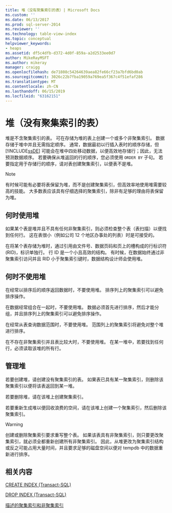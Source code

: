 ```yaml
---
title: 堆（没有聚集索引的表）| Microsoft Docs
ms.custom: ''
ms.date: 06/13/2017
ms.prod: sql-server-2014
ms.reviewer: ''
ms.technology: table-view-index
ms.topic: conceptual
helpviewer_keywords:
- heaps
ms.assetid: df5c4dfb-d372-4d0f-859a-a2d2533ee0d7
author: MikeRayMSFT
ms.author: mikeray
manager: craigg
ms.openlocfilehash: de71808c54264639aea82fe66cf23a7bfd6bd0ab
ms.sourcegitcommit: 3026c22b7fba19059a769ea5f367c4f51efaf286
ms.translationtype: MT
ms.contentlocale: zh-CN
ms.lasthandoff: 06/15/2019
ms.locfileid: "63162151"
---
```

# <a name="heaps-tables-without-clustered-indexes"></a>堆（没有聚集索引的表）
  堆是不含聚集索引的表。 可在存储为堆的表上创建一个或多个非聚集索引。 数据存储于堆中并且无需指定顺序。 通常，数据最初以行插入表时的顺序存储，但 [!INCLUDE[ssDE](../../includes/ssde-md.md)] 可能会在堆中四处移动数据，以便高效地存储行；因此，无法预测数据顺序。 若要确保从堆返回的行的顺序，您必须使用 `ORDER BY` 子句。 若要指定用于存储行的顺序，请对表创建聚集索引，以便表不是堆。  
  
> [!NOTE]  
>  有时候可能有必要将表保留为堆，而不是创建聚集索引，但高效率地使用堆需要较高的技能。 大多数表应该具有仔细选择的聚集索引，除非有足够的理由将表保留为堆。  
  
## <a name="when-to-use-a-heap"></a>何时使用堆  
 如果某个表是堆并且不具有任何非聚集索引，则必须检查整个表（表扫描）以便找到任何行。 这在表很小（例如公司 12 个地区办事处的列表）时是可接受的。  
  
 在将某个表存储为堆时，通过引用由文件号、数据页码和页上的槽构成的行标识符 (RID)，标识单独行。 行 ID 是一个小且高效的结构。 有时候，在数据始终通过非聚集索引访问并且 RID 小于聚集索引键时，数据结构设计师会使用堆。  
  
## <a name="when-not-to-use-a-heap"></a>何时不使用堆  
 在经常以排序后的顺序返回数据时，不要使用堆。 排序列上的聚集索引可以避免排序操作。  
  
 在数据经常组合在一起时，不要使用堆。 数据必须首先进行排序，然后才能分组，并且排序列上的聚集索引可以避免排序操作。  
  
 在经常从表查询数据范围时，不要使用堆。  范围列上的聚集索引将避免对整个堆进行排序。  
  
 在不存在非聚集索引并且表比较大时，不要使用堆。 在某一堆中，若要找到任何行，必须读取该堆的所有行。  
  
## <a name="managing-heaps"></a>管理堆  
 若要创建堆，请创建没有聚集索引的表。 如果表已具有某一聚集索引，则删除该聚集索引以便将该表返回到某一堆。  
  
 若要删除堆，请在该堆上创建聚集索引。  
  
 若要重新生成堆以便回收浪费的空间，请在该堆上创建一个聚集索引，然后删除该聚集索引。  
  
> [!WARNING]  
>  创建或删除聚集索引要求重写整个表。 如果该表具有非聚集索引，则只要更改聚集索引，就必须全都重新创建所有非聚集索引。 因此，从堆更改为聚集索引结构或反之可能占用大量时间，并且要求足够的磁盘空间以便对 tempdb 中的数据重新进行排序。  
  
## <a name="related-content"></a>相关内容  
 [CREATE INDEX (Transact-SQL)](/sql/t-sql/statements/create-index-transact-sql)  
  
 [DROP INDEX (Transact-SQL)](/sql/t-sql/statements/drop-index-transact-sql)  
  
 [描述的聚集索引和非聚集索引](clustered-and-nonclustered-indexes-described.md)  
  
  
